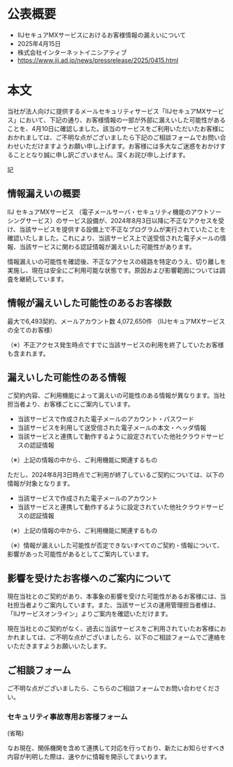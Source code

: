 # 公表概要
- IIJセキュアMXサービスにおけるお客様情報の漏えいについて
- 2025年4月15日
- 株式会社インターネットイニシアティブ
- https://www.iij.ad.jp/news/pressrelease/2025/0415.html

# 本文
当社が法人向けに提供するメールセキュリティサービス「IIJセキュアMXサービス」において、下記の通り、お客様情報の一部が外部に漏えいした可能性があることを、4月10日に確認しました。該当のサービスをご利用いただいたお客様におかれましては、ご不明な点がございましたら下記のご相談フォームでお問い合わせいただけますようお願い申し上げます。お客様には多大なご迷惑をおかけすることとなり誠に申し訳ございません。深くお詫び申し上げます。

記

## 情報漏えいの概要
IIJ セキュアMXサービス （電子メールサーバ・セキュリティ機能のアウトソーシングサービス）のサービス設備が、2024年8月3日以降に不正なアクセスを受け、当該サービスを提供する設備上で不正なプログラムが実行されていたことを確認いたしました。これにより、当該サービス上で送受信された電子メールの情報、当該サービスに関わる認証情報が漏えいした可能性があります。

情報漏えいの可能性を確認後、不正なアクセスの経路を特定のうえ、切り離しを実施し、現在は安全にご利用可能な状態です。原因および影響範囲については調査を継続しています。

## 情報が漏えいした可能性のあるお客様数
最大で6,493契約、メールアカウント数 4,072,650件 （IIJセキュアMXサービスの全てのお客様）

（※）不正アクセス発生時点ですでに当該サービスの利用を終了していたお客様も含まれます。

## 漏えいした可能性のある情報
ご契約内容、ご利用機能によって漏えいの可能性のある情報が異なります。当社担当者より、お客様ごとにご案内しています。
- 当該サービスで作成された電子メールのアカウント・パスワード
- 当該サービスを利用して送受信された電子メールの本文・ヘッダ情報
- 当該サービスと連携して動作するように設定されていた他社クラウドサービスの認証情報

（※）上記の情報の中から、ご利用機能に関連するもの

ただし、2024年8月3日時点でご利用が終了しているご契約については、以下の情報が対象となります。
- 当該サービスで作成された電子メールのアカウント
- 当該サービスと連携して動作するように設定されていた他社クラウドサービスの認証情報

（※）上記の情報の中から、ご利用機能に関連するもの

（※）情報が漏えいした可能性が否定できないすべてのご契約・情報について、影響があった可能性があるとしてご案内しています。

## 影響を受けたお客様へのご案内について
現在当社とのご契約があり、本事象の影響を受けた可能性があるお客様には、当社担当者よりご案内しています。また、当該サービスの運用管理担当者様は、「IIJサービスオンライン」よりご案内を確認いただけます。

現在当社とのご契約がなく、過去に当該サービスをご利用されていたお客様におかれましては、ご不明な点がございましたら、以下のご相談フォームでご連絡をいただきますようお願いいたします。

## ご相談フォーム
ご不明な点がございましたら、こちらのご相談フォームでお問い合わせください。

### セキュリティ事故専用お客様フォーム
(省略)

なお現在、関係機関を含めて連携して対応を行っており、新たにお知らせすべき内容が判明した際は、速やかに情報を開示してまいります。

